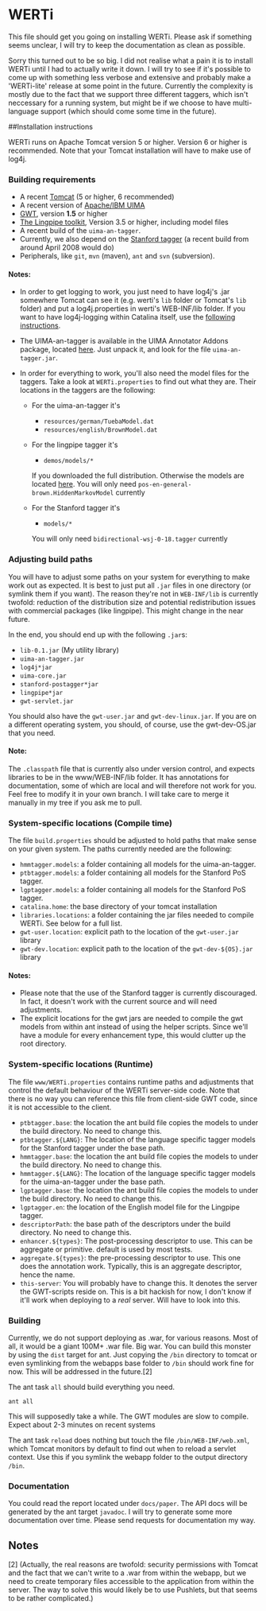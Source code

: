 # WERTi

This file should get you going on installing WERTi. Please ask if something seems unclear, I will try to keep the documentation as clean as possible.

Sorry this turned out to be so big. I did not realise what a pain it is to
install WERTi until I had to actually write it down. I will try to see if it's
possible to come up with something less verbose and extensive and probably make
a 'WERTi-lite' release at some point in the future. Currently the complexity is
mostly due to the fact that we support three different taggers, which isn't
neccessary for a running system, but might be if we choose to have
multi-language support (which should come some time in the future).

##Installation instructions

WERTi runs on Apache Tomcat version 5 or higher. Version 6 or higher is
recommended. Note that your Tomcat installation will have to make use of log4j.

### Building requirements
* A recent [Tomcat](http://tomcat.apache.org/download-60.cgi) (5 or higher, 6 recommended)
* A recent version of [Apache/IBM UIMA](http://incubator.apache.org/uima/downloads.cgi)
* [GWT](http://code.google.com/webtoolkit/download.html), version **1.5** or higher
* [The Lingpipe toolkit](http://alias-i.com/lingpipe/web/download.html), 
  Version 3.5 or higher, including model files
* A recent build of the `uima-an-tagger`.
* Currently, we also depend on the 
  [Stanford tagger](http://nlp.stanford.edu/software/tagger.shtml#Download) 
  (a recent build from around April 2008 would do)
* Peripherals, like `git`, `mvn` (maven), `ant` and `svn` (subversion).

#### Notes:
- In order to get logging to work, you just need to have log4j's .jar somewhere
  Tomcat can see it (e.g. werti's `lib` folder or Tomcat's `lib` folder) and
  put a log4j.properties in werti's WEB-INF/lib folder.  If you want to have
  log4j-logging within Catalina itself, use the [following
  instructions](http://tomcat.apache.org/tomcat-6.0-doc/logging.html#log4j).

- The UIMA-an-tagger is available in the UIMA Annotator Addons package,
  located [here](http://incubator.apache.org/uima/downloads.cgi). Just unpack it,
  and look for the file `uima-an-tagger.jar`.

- In order for everything to work, you'll also need the model files for the
taggers. Take a look at `WERTi.properties` to find out what they are. Their
locations in the taggers are the following:

	* For the uima-an-tagger it's
		- `resources/german/TuebaModel.dat`
		- `resources/english/BrownModel.dat`
	* For the lingpipe tagger it's
		- `demos/models/*`

		If you downloaded the full distribution. Otherwise the models are
		located [here](http://alias-i.com/lingpipe/web/models.html). You will
		only need `pos-en-general-brown.HiddenMarkovModel` currently
	* For the Stanford tagger it's
		- `models/*`

		You will only need `bidirectional-wsj-0-18.tagger` currently

### Adjusting build paths

You will have to adjust some paths on your system for everything to make work
out as expected. It is best to just put all `.jar` files in one directory (or
symlink them if you want). The reason they're not in `WEB-INF/lib` is currently
twofold: reduction of the distribution size and potential redistribution issues
with commercial packages (like lingpipe). This might change in the near future.

In the end, you should end up with the following `.jar`s:

* `lib-0.1.jar` (My utility library)
* `uima-an-tagger.jar`
* `log4j*jar`
* `uima-core.jar`
* `stanford-postagger*jar`
* `lingpipe*jar`
* `gwt-servlet.jar`

You should also have the `gwt-user.jar` and `gwt-dev-linux.jar`. If you are on
a different operating system, you should, of course, use the gwt-dev-OS.jar that
you need.

#### Note:
The `.classpath` file that is currently also under version control, and expects
libraries to be in the www/WEB-INF/lib folder. It has annotations for
documentation, some of which are local and will therefore not work for you.
Feel free to modify it in your own branch. I will take care to merge it
manually in my tree if you ask me to pull.

### System-specific locations (Compile time)

The file `build.properties` should be adjusted to hold paths that make sense on
your given system. The paths currently needed are the following:

* `hmmtagger.models`: a folder containing all models for the uima-an-tagger.
* `ptbtagger.models`: a folder containing all models for the Stanford PoS tagger.
* `lgptagger.models`: a folder containing all models for the Stanford PoS
   tagger.
* `catalina.home`: the base directory of your tomcat installation
* `libraries.locations`: a folder containing the jar files needed to compile
   WERTi.  See below for a full list.
* `gwt-user.location`:  explicit path to the location of the `gwt-user.jar` library 
* `gwt-dev.location`: explicit path to the location of the `gwt-dev-${OS}.jar` library

#### Notes:

* Please note that the use of the Stanford tagger is currently discouraged. In
fact, it doesn't work with the current source and will need adjustments.
* The explicit locations for the gwt jars are needed to compile the gwt models
from within ant instead of using the helper scripts. Since we'll have a module
for every enhancement type, this would clutter up the root directory.

### System-specific locations (Runtime)

The file `www/WERTi.properties` contains runtime paths and adjustments that
control the default behaviour of the WERTi server-side code. Note that there is
no way you can reference this file from client-side GWT code, since it is not
accessible to the client.

* `ptbtagger.base`: the location the ant build file copies the models to under
the build directory. No need to change this.  
* `ptbtagger.${LANG}`: The location of the language specific tagger models for
the Stanford tagger under
the base path.
* `hmmtagger.base`: the location the ant build file copies the models to under
the build directory. No need to change this.  
* `hmmtagger.${LANG}`: The
location of the language specific tagger models for the uima-an-tagger under
the base path.
* `lgptagger.base`: the location the ant build file copies the models to under
the build directory. No need to change this.  
* `lgptagger.en`: the location of
the English model file for the Lingpipe tagger.
* `descriptorPath`: the base path of the descriptors under the build directory.
No need to change this.
* `enhancer.${types}`: The post-processing descriptor to use. This can be
aggregate or primitive. default is used by most tests.
* `aggregate.${types}`: the pre-processing descriptor to use. This one does the
annotation work. Typically, this is an aggregate descriptor, hence the name.
* `this-server`: You will probably have to change this. It denotes the server the
GWT-scripts reside on. This is a bit hackish for now, I don't know if it'll
work when deploying to a *real* server. Will have to look into this.

### Building

Currently, we do not support deploying as .war, for various reasons. Most of
all, it would be a giant 100M+ .war file. Big war. You can build this monster
by using the `dist` target for ant.  Just copying the `/bin` directory to
tomcat or even symlinking from the webapps base folder to `/bin` should work
fine for now. This will be addressed in the future.[2]

The ant task `all` should build everything you need.

	ant all

This will supposedly take a while. The GWT modules are slow to compile. Expect
about 2-3 minutes on recent systems

The ant task `reload` does nothing but touch the file `/bin/WEB-INF/web.xml`,
which Tomcat monitors by default to find out when to reload a servlet context.
Use this if you symlink the webapp folder to the output directory `/bin`.

### Documentation

You could read the report located under `docs/paper`. The API docs will be
generated by the ant target `javadoc`. I will try to generate some more
documentation over time. Please send requests for documentation my way.

Notes
-----

[2] (Actually, the real reasons are twofold: security permissions with Tomcat and
the fact that we can't write to a .war from within the webapp, but we need to
create temporary files accessible to the application from within the server.
The way to solve this would likely be to use Pushlets, but that seems to be
rather complicated.)

